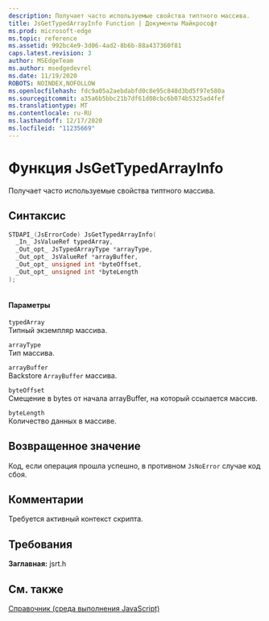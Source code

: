 ```yaml
---
description: Получает часто используемые свойства типтного массива.
title: JsGetTypedArrayInfo Function | Документы Майкрософт
ms.prod: microsoft-edge
ms.topic: reference
ms.assetid: 992bc4e9-3d06-4ad2-8b6b-88a437360f81
caps.latest.revision: 3
author: MSEdgeTeam
ms.author: msedgedevrel
ms.date: 11/19/2020
ROBOTS: NOINDEX,NOFOLLOW
ms.openlocfilehash: fdc9a05a2aebdabfd0c8e95c848d3bd5f97e580a
ms.sourcegitcommit: a35a6b5bbc21b7df61d08cbc6b074b5325ad4fef
ms.translationtype: MT
ms.contentlocale: ru-RU
ms.lasthandoff: 12/17/2020
ms.locfileid: "11235669"
---
```

# Функция JsGetTypedArrayInfo

Получает часто используемые свойства типтного массива.  
  
## Синтаксис  
  
```cpp  
STDAPI_(JsErrorCode) JsGetTypedArrayInfo(  
  _In_ JsValueRef typedArray,  
  _Out_opt_ JsTypedArrayType *arrayType,  
  _Out_opt_ JsValueRef *arrayBuffer,  
  _Out_opt_ unsigned int *byteOffset,  
  _Out_opt_ unsigned int *byteLength  
);  
  
```  
  
#### Параметры  
 `typedArray`  
 Типный экземпляр массива.  
  
 `arrayType`  
 Тип массива.  
  
 `arrayBuffer`  
 Backstore `ArrayBuffer` массива.  
  
 `byteOffset`  
 Смещение в bytes от начала arrayBuffer, на который ссылается массив.  
  
 `byteLength`  
 Количество данных в массиве.  
  
## Возвращенное значение  
 Код, если операция прошла успешно, в противном `JsNoError` случае код сбоя.  
  
## Комментарии  
 Требуется активный контекст скрипта.  
  
## Требования  
 **Заглавная:** jsrt.h  
  
## См. также  
 [Справочник (среда выполнения JavaScript)](../chakra-hosting/reference-javascript-runtime.md)
